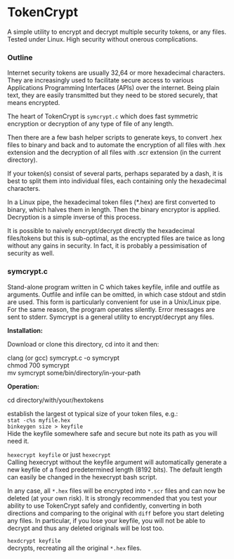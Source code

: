 # TokenCrypt

A simple utility to encrypt and decrypt multiple security tokens, or any files.
Tested under Linux. High security without onerous complications.

### Outline

Internet security tokens are usually 32,64 or more hexadecimal characters. 
They are increasingly used to facilitate secure access to various 
Applications Programming Interfaces (APIs) over the internet. Being plain text,
they are easily transmitted but they need to be stored securely, that means encrypted.

The heart of TokenCrypt is `symcrypt.c` which does fast symmetric 
encryption or decryption of any type of file of any length. 

Then there are a few 
bash helper scripts to generate keys, to convert .hex files to binary and back and
to automate the encryption of all files with .hex extension and the decryption of
all files with .scr extension (in the current directory).

If your token(s) consist of several parts, perhaps separated by a dash, 
it is best to split them into individual files, each containing only the hexadecimal characters.

In a Linux pipe, the hexadecimal token files (*.hex) are first converted to binary, 
which halves them in length. Then the binary encryptor is applied.
Decryption is a simple inverse of this process. 

It is possible to naively encrypt/decrypt directly the hexadecimal files/tokens
but this is sub-optimal, as the encrypted files are twice as long without any gains
in security. In fact, it is probably a pessimisation of security as well.

### symcrypt.c ###

Stand-alone program written in C which takes keyfile, infile and outfile as arguments. 
Outfile and infile can be omitted, in which case stdout and stdin are used. 
This form is particularly convenient for use in a Unix/Linux pipe. 
For the same reason, the program operates silently. Error messages are sent to stderr.
Symcrypt is a general utility to encrypt/decrypt any files.

**Installation:** 

Download or clone this directory, cd into it and then:

clang (or gcc) symcrypt.c -o symcrypt  
chmod 700 symcrypt  
mv symcrypt some/bin/directory/in-your-path

**Operation:**

cd directory/with/your/hextokens 
 
establish the largest ot typical size of your token files, e.g.:  
`stat -c%s myfile.hex`  
`binkeygen size > keyfile`  
Hide the keyfile somewhere safe and secure but note its path as you will need it.
  
`hexecrypt keyfile` or just `hexecrypt`  
Calling hexecrypt without the keyfile argument will automatically generate 
a new keyfile of a fixed predetermined length (8192 bits). 
The default length can easily be changed in the hexecrypt bash script.
  
In any case, all `*.hex` files will be encrypted into `*.scr` files and can 
now be deleted (at your own risk). It is strongly recommended that you test your
ability to use TokenCrypt safely and confidently, converting in both directions and
comparing to the original with `diff` before you start deleting any files. 
In particular, if you lose your keyfile, you will not be able to decrypt and thus any
deleted originals will be lost too.

`hexdcrypt keyfile`  
decrypts, recreating all the original `*.hex` files.


  




